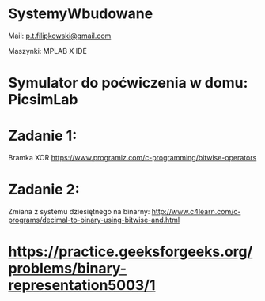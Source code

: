 # SystemyWbudowane
Mail:
p.t.filipkowski@gmail.com

Maszynki:
MPLAB X IDE

Symulator do poćwiczenia w domu:
PicsimLab
===========================
Zadanie 1:
===========================
Bramka XOR
https://www.programiz.com/c-programming/bitwise-operators

Zadanie 2:
===========================
Zmiana z systemu dziesiętnego na binarny:
http://www.c4learn.com/c-programs/decimal-to-binary-using-bitwise-and.html
 
https://practice.geeksforgeeks.org/problems/binary-representation5003/1
===========================
